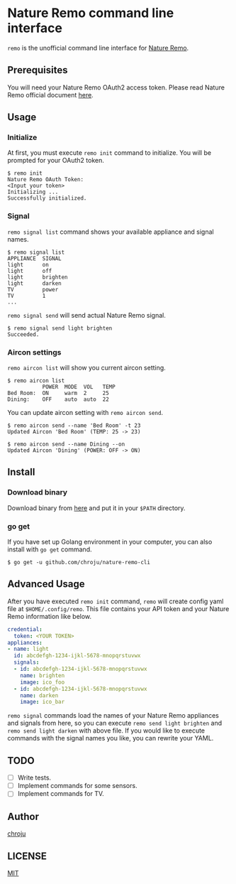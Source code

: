 Nature Remo command line interface
========

`remo` is the unofficial command line interface for [Nature Remo](https://nature.global/).

Prerequisites
----

You will need your Nature Remo OAuth2 access token. Please read Nature Remo official document [here](https://developer.nature.global/).

Usage
----

### Initialize

At first, you must execute `remo init` command to initialize. You will be prompted for your OAuth2 token.

```
$ remo init
Nature Remo OAuth Token:
<Input your token>
Initializing ...
Successfully initialized.
```

### Signal

`remo signal list` command shows your available appliance and signal names.

```
$ remo signal list
APPLIANCE  SIGNAL
light      on
light      off
light      brighten
light      darken
TV         power
TV         1
...
```

`remo signal send` will send actual Nature Remo signal.

```
$ remo signal send light brighten
Succeeded.
```

### Aircon settings

`remo aircon list` will show you current aircon setting.

```
$ remo aircon list
           POWER  MODE  VOL   TEMP
Bed Room:  ON     warm  2     25
Dining:    OFF    auto  auto  22
```

You can update aircon setting with `remo aircon send`.

```
$ remo aircon send --name 'Bed Room' -t 23
Updated Aircon 'Bed Room' (TEMP: 25 -> 23)

$ remo aircon send --name Dining --on
Updated Aircon 'Dining' (POWER: OFF -> ON)
```

Install
----

### Download binary

Download binary from [here](https://github.com/chroju/nature-remo-cli/releases) and put it in your `$PATH` directory.

### go get

If you have set up Golang environment in your computer, you can also install with `go get` command.

```
$ go get -u github.com/chroju/nature-remo-cli
```

Advanced Usage
----

After you have executed `remo init` command, `remo` will create config yaml file at `$HOME/.config/remo`. This file contains your API token and your Nature Remo information like below.

```yaml
credential:
  token: <YOUR TOKEN>
appliances:
- name: light
  id: abcdefgh-1234-ijkl-5678-mnopqrstuvwx
  signals:
  - id: abcdefgh-1234-ijkl-5678-mnopqrstuvwx
    name: brighten
    image: ico_foo
  - id: abcdefgh-1234-ijkl-5678-mnopqrstuvwx
    name: darken
    image: ico_bar
```

`remo signal` commands load the names of your Nature Remo appliances and signals from here, so you can execute `remo send light brighten` and `remo send light darken` with above file. If you would like to execute commands with the signal names you like, you can rewrite your YAML.

TODO
----

* [ ] Write tests.
* [ ] Implement commands for some sensors.
* [ ] Implement commands for TV.

Author
----

[chroju](https://github.com/chroju)

LICENSE
----

[MIT](https://github.com/chroju/nature-remo-cli/LICENSE)
